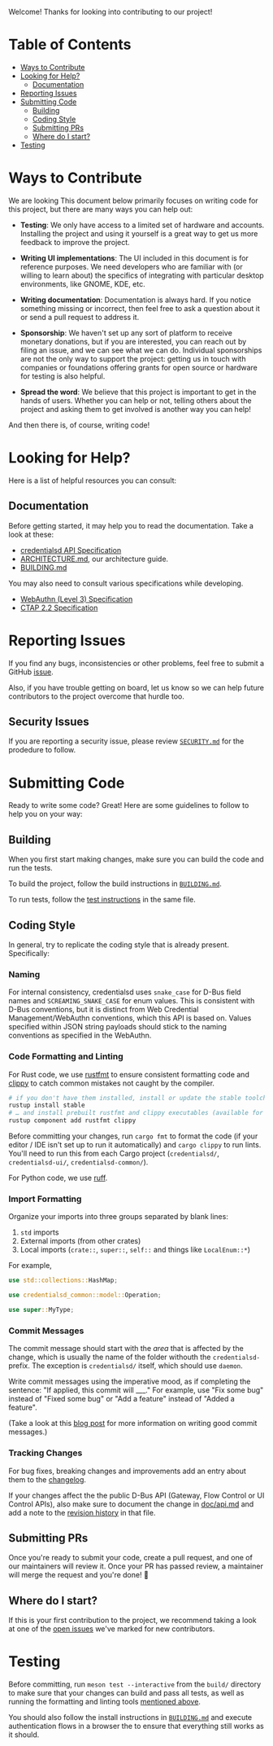 Welcome! Thanks for looking into contributing to our project!

# Table of Contents

- [Ways to Contribute](#ways-to-contribute)
- [Looking for Help?](#looking-for-help)
  - [Documentation](#documentation)
- [Reporting Issues](#reporting-issues)
- [Submitting Code](#submitting-code)
  - [Building](#building)
  - [Coding Style](#coding-style)
  - [Submitting PRs](#submitting-prs)
  - [Where do I start?](#where-do-i-start)
- [Testing](#testing)

# Ways to Contribute

We are looking This document below primarily focuses on writing code for this
project, but there are many ways you can help out:

- **Testing**: We only have access to a limited set of hardware and accounts.
  Installing the project and using it yourself is a great way to get us more
  feedback to improve the project.

- **Writing UI implementations**: The UI included in this document is for reference
  purposes. We need developers who are familiar with (or willing to learn about)
  the specifics of integrating with particular desktop environments, like GNOME,
  KDE, etc.

- **Writing documentation**: Documentation is always hard. If you notice
  something missing or incorrect, then feel free to ask a question about it or
  send a pull request to address it.

- **Sponsorship**: We haven't set up any sort of platform to receive monetary
  donations, but if you are interested, you can reach out by filing an issue,
  and we can see what we can do. Individual sponsorships are not the only way to
  support the project: getting us in touch with companies or foundations
  offering grants for open source or hardware for testing is also helpful.

- **Spread the word**: We believe that this project is important to get in the hands
  of users. Whether you can help or not, telling others about the project and
  asking them to get involved is another way you can help!

And then there is, of course, writing code!

# Looking for Help?

Here is a list of helpful resources you can consult:

## Documentation

Before getting started, it may help you to read the documentation. Take a look at these:

- [credentialsd API Specification](/doc/api.md)
- [ARCHITECTURE.md](/ARCHITECTURE.md), our architecture guide.
- [BUILDING.md](/BUILDING.md)

You may also need to consult various specifications while developing.

- [WebAuthn (Level 3) Specification](https://www.w3.org/TR/webauthn-3/)
- [CTAP 2.2 Specification](https://fidoalliance.org/specs/fido-v2.2-ps-20250714/fido-client-to-authenticator-protocol-v2.2-ps-20250714.html)

# Reporting Issues

If you find any bugs, inconsistencies or other problems, feel free to submit
a GitHub [issue](https://github.com/linux-credentials/credentialsd/issues/new).

Also, if you have trouble getting on board, let us know so we can help future
contributors to the project overcome that hurdle too.

## Security Issues

If you are reporting a security issue, please review
[`SECURITY.md`](/SECURITY.md) for the prodedure to follow.

# Submitting Code

Ready to write some code? Great! Here are some guidelines to follow to
help you on your way:

## Building

When you first start making changes, make sure you can build the code and run
the tests.

To build the project, follow the build instructions in [`BUILDING.md`](/BUILDING.md).

To run tests, follow the [test instructions](/BUILDING.md#running-tests) in the
same file.

## Coding Style

In general, try to replicate the coding style that is already present. Specifically:

### Naming

For internal consistency, credentialsd uses `snake_case` for D-Bus field names
and `SCREAMING_SNAKE_CASE` for enum values. This is consistent with D-Bus
conventions, but it is distinct from Web Credential Management/WebAuthn
conventions, which this API is based on. Values specified within JSON string
payloads should stick to the naming conventions as specified in the WebAuthn.

### Code Formatting and Linting

For Rust code, we use [rustfmt][] to ensure consistent formatting code and
[clippy][] to catch common mistakes not caught by the compiler.

```sh
# if you don't have them installed, install or update the stable toolchain
rustup install stable
# … and install prebuilt rustfmt and clippy executables (available for most platforms)
rustup component add rustfmt clippy
```

Before committing your changes, run `cargo fmt` to format the code (if your
editor / IDE isn't set up to run it automatically) and `cargo clippy` to run
lints. You'll need to run this from each Cargo project (`credentialsd/`,
`credentialsd-ui/`, `credentialsd-common/`).

For Python code, we use [ruff][].

[rustfmt]: https://github.com/rust-lang/rustfmt#readme
[clippy]: https://github.com/rust-lang/rust-clippy#readme
[ruff]: https://docs.astral.sh/ruff/installation/

### Import Formatting

Organize your imports into three groups separated by blank lines:

1. `std` imports
1. External imports (from other crates)
1. Local imports (`crate::`, `super::`, `self::` and things like `LocalEnum::*`)

For example,

```rust
use std::collections::HashMap;

use credentialsd_common::model::Operation;

use super::MyType;
```

### Commit Messages

The commit message should start with the _area_ that is affected by the change, which is usually the name of the folder withouth the `credentialsd-` prefix. The exception is `credentialsd/` itself, which should use `daemon`.

Write commit messages using the imperative mood, as if completing the sentence:
"If applied, this commit will \_\_\_." For example, use "Fix some bug" instead
of "Fixed some bug" or "Add a feature" instead of "Added a feature".

(Take a look at this [blog post][commit-messages-guide] for more information on
writing good commit messages.)

[commit-messages-guide]: https://www.freecodecamp.org/news/writing-good-commit-messages-a-practical-guide/

### Tracking Changes

For bug fixes, breaking changes and improvements add an entry about them to the
[changelog](/CHANGELOG.md).

If your changes affect the the public D-Bus API (Gateway, Flow Control or UI
Control APIs), also make sure to document the change in [doc/api.md](/doc/api.md) and
add a note to the [revision history](/doc/api.md#revision-history) in that file.

## Submitting PRs

Once you're ready to submit your code, create a pull request, and one of our
maintainers will review it. Once your PR has passed review, a maintainer will
merge the request and you're done! 🎉

## Where do I start?

If this is your first contribution to the project, we recommend taking a look
at one of the [open issues][] we've marked for new contributors.

[open issues]: https://github.com/linux-credentials/credentialsd/issues?q=is%3Aissue+is%3Aopen+label%3A"help+wanted"

# Testing

Before committing, run `meson test --interactive` from the `build/` directory to
make sure that your changes can build and pass all tests, as well as running the
formatting and linting tools [mentioned above](#code-formatting-and-linting).

You should also follow the install instructions in [`BUILDING.md`](/BUILDING.md)
and execute authentication flows in a browser the to ensure that everything
still works as it should.
